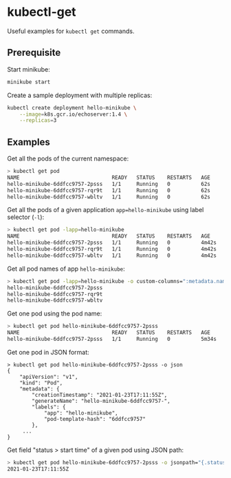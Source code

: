 # kubectl-get

Useful examples for `kubectl get` commands.

## Prerequisite

Start minikube:

```sh
minikube start
```

Create a sample deployment with multiple replicas:

```sh
kubectl create deployment hello-minikube \
    --image=k8s.gcr.io/echoserver:1.4 \
    --replicas=3
```

## Examples

Get all the pods of the current namespace:

```sh
> kubectl get pod
NAME                              READY   STATUS    RESTARTS   AGE
hello-minikube-6ddfcc9757-2psss   1/1     Running   0          62s
hello-minikube-6ddfcc9757-rqr9t   1/1     Running   0          62s
hello-minikube-6ddfcc9757-wbltv   1/1     Running   0          62s
```

Get all the pods of a given application `app=hello-minikube` using label selector
(`-l`):

```sh
> kubectl get pod -lapp=hello-minikube
NAME                              READY   STATUS    RESTARTS   AGE
hello-minikube-6ddfcc9757-2psss   1/1     Running   0          4m42s
hello-minikube-6ddfcc9757-rqr9t   1/1     Running   0          4m42s
hello-minikube-6ddfcc9757-wbltv   1/1     Running   0          4m42s
```

Get all pod names of app `hello-minikube`:

```sh
> kubectl get pod -lapp=hello-minikube -o custom-columns=":metadata.name" --no-headers
hello-minikube-6ddfcc9757-2psss
hello-minikube-6ddfcc9757-rqr9t
hello-minikube-6ddfcc9757-wbltv
```

Get one pod using the pod name:

```sh
> kubectl get pod hello-minikube-6ddfcc9757-2psss
NAME                              READY   STATUS    RESTARTS   AGE
hello-minikube-6ddfcc9757-2psss   1/1     Running   0          5m34s
```

Get one pod in JSON format:

```
> kubectl get pod hello-minikube-6ddfcc9757-2psss -o json
{
    "apiVersion": "v1",
    "kind": "Pod",
    "metadata": {
        "creationTimestamp": "2021-01-23T17:11:55Z",
        "generateName": "hello-minikube-6ddfcc9757-",
        "labels": {
            "app": "hello-minikube",
            "pod-template-hash": "6ddfcc9757"
        },
     ...
}
```

Get field "status > start time" of a given pod using JSON path:

```sh
> kubectl get pod hello-minikube-6ddfcc9757-2psss -o jsonpath="{.status.startTime}"
2021-01-23T17:11:55Z
```
